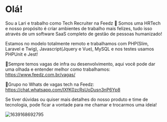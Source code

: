 # Olá!

Sou a Lari e trabalho como Tech Recruiter na Feedz 💙 Somos uma HRTech e nosso propósito é criar ambientes de trabalho mais felizes, tudo isso através de um software SaaS completo de gestão de pessoas humanizado! 

Estamos no modelo totalmente remoto e trabalhamos com PHP(Slim, Laravel e Twig), Javascript(Jquery e Vue), MySQL e nos testes usamos PHPUnit e Jest!

📌Sempre temos vagas de infra ou desenvolvimento, aqui você pode dar uma olhada e entender melhor como trabalhamos: https://www.feedz.com.br/vagas/

📌Grupo no Whats de vagas tech na Feedz: https://chat.whatsapp.com/IXfK0zcRsUoDusn3nP6Yp8

Se tiver dúvidas ou quiser mais detalhes do nosso produto e time de tecnologia, pode ficar a vontade para me chamar e trocarmos uma ideia! 



![1639168692795](https://user-images.githubusercontent.com/51802608/197839042-bb8bc504-a730-43ce-ab8e-bf2b7d2c2d60.jpg)

